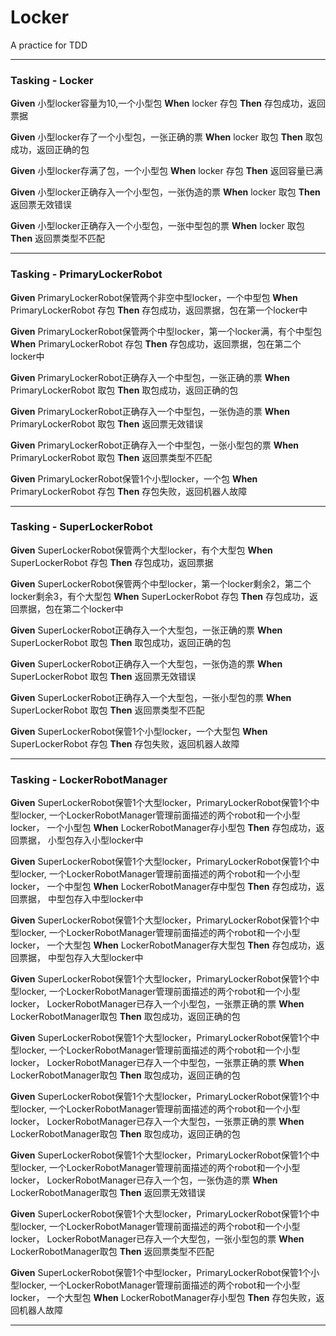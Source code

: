 # Locker
A practice for TDD
***   
### Tasking - Locker
**Given** 小型locker容量为10,一个小型包  **When** locker 存包  **Then** 存包成功，返回票据  

**Given** 小型locker存了一个小型包，一张正确的票  **When** locker 取包  **Then** 取包成功，返回正确的包 

**Given** 小型locker存满了包，一个小型包  **When** locker 存包  **Then** 返回容量已满 

**Given** 小型locker正确存入一个小型包，一张伪造的票 **When** locker 取包  **Then** 返回票无效错误

**Given** 小型locker正确存入一个小型包，一张中型包的票 **When** locker 取包  **Then** 返回票类型不匹配
***  
### Tasking - PrimaryLockerRobot
**Given** PrimaryLockerRobot保管两个非空中型locker，一个中型包  **When** PrimaryLockerRobot 存包  **Then** 存包成功，返回票据，包在第一个locker中

**Given** PrimaryLockerRobot保管两个中型locker，第一个locker满，有个中型包  **When** PrimaryLockerRobot 存包  **Then** 存包成功，返回票据，包在第二个locker中

**Given** PrimaryLockerRobot正确存入一个中型包，一张正确的票  **When** PrimaryLockerRobot 取包  **Then** 取包成功，返回正确的包 

**Given** PrimaryLockerRobot正确存入一个中型包，一张伪造的票 **When** PrimaryLockerRobot 取包  **Then** 返回票无效错误

**Given** PrimaryLockerRobot正确存入一个中型包，一张小型包的票 **When** PrimaryLockerRobot 取包  **Then** 返回票类型不匹配

**Given** PrimaryLockerRobot保管1个小型locker，一个包  **When** PrimaryLockerRobot 存包  **Then** 存包失败，返回机器人故障
***  
### Tasking - SuperLockerRobot
**Given** SuperLockerRobot保管两个大型locker，有个大型包  **When** SuperLockerRobot 存包  **Then** 存包成功，返回票据

**Given** SuperLockerRobot保管两个中型locker，第一个locker剩余2，第二个locker剩余3，有个大型包  **When** SuperLockerRobot 存包  **Then** 存包成功，返回票据，包在第二个locker中

**Given** SuperLockerRobot正确存入一个大型包，一张正确的票  **When** SuperLockerRobot 取包  **Then** 取包成功，返回正确的包 

**Given** SuperLockerRobot正确存入一个大型包，一张伪造的票 **When** SuperLockerRobot 取包  **Then** 返回票无效错误

**Given** SuperLockerRobot正确存入一个大型包，一张小型包的票 **When** SuperLockerRobot 取包  **Then** 返回票类型不匹配

**Given** SuperLockerRobot保管1个小型locker，一个大型包  **When** SuperLockerRobot 存包  **Then** 存包失败，返回机器人故障
***  
### Tasking - LockerRobotManager
**Given** SuperLockerRobot保管1个大型locker，PrimaryLockerRobot保管1个中型locker, 一个LockerRobotManager管理前面描述的两个robot和一个小型locker， 
一个小型包 **When** LockerRobotManager存小型包  **Then** 存包成功，返回票据， 小型包存入小型locker中

**Given** SuperLockerRobot保管1个大型locker，PrimaryLockerRobot保管1个中型locker, 一个LockerRobotManager管理前面描述的两个robot和一个小型locker， 
一个中型包 **When** LockerRobotManager存中型包  **Then** 存包成功，返回票据， 中型包存入中型locker中

**Given** SuperLockerRobot保管1个大型locker，PrimaryLockerRobot保管1个中型locker, 一个LockerRobotManager管理前面描述的两个robot和一个小型locker， 
一个大型包 **When** LockerRobotManager存大型包  **Then** 存包成功，返回票据， 中型包存入大型locker中

**Given** SuperLockerRobot保管1个大型locker，PrimaryLockerRobot保管1个中型locker, 一个LockerRobotManager管理前面描述的两个robot和一个小型locker， 
LockerRobotManager已存入一个小型包，一张票正确的票 **When** LockerRobotManager取包 **Then** 取包成功，返回正确的包 

**Given** SuperLockerRobot保管1个大型locker，PrimaryLockerRobot保管1个中型locker, 一个LockerRobotManager管理前面描述的两个robot和一个小型locker， 
LockerRobotManager已存入一个中型包，一张票正确的票 **When** LockerRobotManager取包 **Then** 取包成功，返回正确的包 

**Given** SuperLockerRobot保管1个大型locker，PrimaryLockerRobot保管1个中型locker, 一个LockerRobotManager管理前面描述的两个robot和一个小型locker， 
LockerRobotManager已存入一个大型包，一张票正确的票 **When** LockerRobotManager取包 **Then** 取包成功，返回正确的包 

**Given** SuperLockerRobot保管1个大型locker，PrimaryLockerRobot保管1个中型locker, 一个LockerRobotManager管理前面描述的两个robot和一个小型locker， 
LockerRobotManager已存入一个包，一张伪造的票 **When** LockerRobotManager取包 **Then** 返回票无效错误

**Given** SuperLockerRobot保管1个大型locker，PrimaryLockerRobot保管1个中型locker, 一个LockerRobotManager管理前面描述的两个robot和一个小型locker， 
LockerRobotManager已存入一个大型包，一张小型包的票 **When** LockerRobotManager取包 **Then** 返回票类型不匹配

**Given** SuperLockerRobot保管1个中型locker，PrimaryLockerRobot保管1个小型locker, 一个LockerRobotManager管理前面描述的两个robot和一个小型locker， 
一个大型包 **When** LockerRobotManager存小型包  **Then** 存包失败，返回机器人故障
*** 

